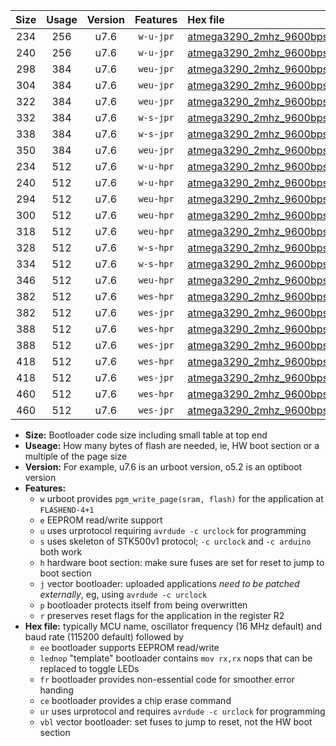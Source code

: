 |Size|Usage|Version|Features|Hex file|
|:-:|:-:|:-:|:-:|:--|
|234|256|u7.6|`w-u-jpr`|[atmega3290_2mhz_9600bps_ur_vbl.hex](https://raw.githubusercontent.com/stefanrueger/urboot/main//atmega3290_2mhz_9600bps_ur_vbl.hex)|
|240|256|u7.6|`w-u-jpr`|[atmega3290_2mhz_9600bps_lednop_ur_vbl.hex](https://raw.githubusercontent.com/stefanrueger/urboot/main//atmega3290_2mhz_9600bps_lednop_ur_vbl.hex)|
|298|384|u7.6|`weu-jpr`|[atmega3290_2mhz_9600bps_ee_ur_vbl.hex](https://raw.githubusercontent.com/stefanrueger/urboot/main//atmega3290_2mhz_9600bps_ee_ur_vbl.hex)|
|304|384|u7.6|`weu-jpr`|[atmega3290_2mhz_9600bps_ee_lednop_ur_vbl.hex](https://raw.githubusercontent.com/stefanrueger/urboot/main//atmega3290_2mhz_9600bps_ee_lednop_ur_vbl.hex)|
|322|384|u7.6|`weu-jpr`|[atmega3290_2mhz_9600bps_ee_lednop_fr_ur_vbl.hex](https://raw.githubusercontent.com/stefanrueger/urboot/main//atmega3290_2mhz_9600bps_ee_lednop_fr_ur_vbl.hex)|
|332|384|u7.6|`w-s-jpr`|[atmega3290_2mhz_9600bps_vbl.hex](https://raw.githubusercontent.com/stefanrueger/urboot/main//atmega3290_2mhz_9600bps_vbl.hex)|
|338|384|u7.6|`w-s-jpr`|[atmega3290_2mhz_9600bps_lednop_vbl.hex](https://raw.githubusercontent.com/stefanrueger/urboot/main//atmega3290_2mhz_9600bps_lednop_vbl.hex)|
|350|384|u7.6|`weu-jpr`|[atmega3290_2mhz_9600bps_ee_lednop_fr_ce_ur_vbl.hex](https://raw.githubusercontent.com/stefanrueger/urboot/main//atmega3290_2mhz_9600bps_ee_lednop_fr_ce_ur_vbl.hex)|
|234|512|u7.6|`w-u-hpr`|[atmega3290_2mhz_9600bps_ur.hex](https://raw.githubusercontent.com/stefanrueger/urboot/main//atmega3290_2mhz_9600bps_ur.hex)|
|240|512|u7.6|`w-u-hpr`|[atmega3290_2mhz_9600bps_lednop_ur.hex](https://raw.githubusercontent.com/stefanrueger/urboot/main//atmega3290_2mhz_9600bps_lednop_ur.hex)|
|294|512|u7.6|`weu-hpr`|[atmega3290_2mhz_9600bps_ee_ur.hex](https://raw.githubusercontent.com/stefanrueger/urboot/main//atmega3290_2mhz_9600bps_ee_ur.hex)|
|300|512|u7.6|`weu-hpr`|[atmega3290_2mhz_9600bps_ee_lednop_ur.hex](https://raw.githubusercontent.com/stefanrueger/urboot/main//atmega3290_2mhz_9600bps_ee_lednop_ur.hex)|
|318|512|u7.6|`weu-hpr`|[atmega3290_2mhz_9600bps_ee_lednop_fr_ur.hex](https://raw.githubusercontent.com/stefanrueger/urboot/main//atmega3290_2mhz_9600bps_ee_lednop_fr_ur.hex)|
|328|512|u7.6|`w-s-hpr`|[atmega3290_2mhz_9600bps.hex](https://raw.githubusercontent.com/stefanrueger/urboot/main//atmega3290_2mhz_9600bps.hex)|
|334|512|u7.6|`w-s-hpr`|[atmega3290_2mhz_9600bps_lednop.hex](https://raw.githubusercontent.com/stefanrueger/urboot/main//atmega3290_2mhz_9600bps_lednop.hex)|
|346|512|u7.6|`weu-hpr`|[atmega3290_2mhz_9600bps_ee_lednop_fr_ce_ur.hex](https://raw.githubusercontent.com/stefanrueger/urboot/main//atmega3290_2mhz_9600bps_ee_lednop_fr_ce_ur.hex)|
|382|512|u7.6|`wes-hpr`|[atmega3290_2mhz_9600bps_ee.hex](https://raw.githubusercontent.com/stefanrueger/urboot/main//atmega3290_2mhz_9600bps_ee.hex)|
|382|512|u7.6|`wes-jpr`|[atmega3290_2mhz_9600bps_ee_vbl.hex](https://raw.githubusercontent.com/stefanrueger/urboot/main//atmega3290_2mhz_9600bps_ee_vbl.hex)|
|388|512|u7.6|`wes-hpr`|[atmega3290_2mhz_9600bps_ee_lednop.hex](https://raw.githubusercontent.com/stefanrueger/urboot/main//atmega3290_2mhz_9600bps_ee_lednop.hex)|
|388|512|u7.6|`wes-jpr`|[atmega3290_2mhz_9600bps_ee_lednop_vbl.hex](https://raw.githubusercontent.com/stefanrueger/urboot/main//atmega3290_2mhz_9600bps_ee_lednop_vbl.hex)|
|418|512|u7.6|`wes-hpr`|[atmega3290_2mhz_9600bps_ee_lednop_fr.hex](https://raw.githubusercontent.com/stefanrueger/urboot/main//atmega3290_2mhz_9600bps_ee_lednop_fr.hex)|
|418|512|u7.6|`wes-jpr`|[atmega3290_2mhz_9600bps_ee_lednop_fr_vbl.hex](https://raw.githubusercontent.com/stefanrueger/urboot/main//atmega3290_2mhz_9600bps_ee_lednop_fr_vbl.hex)|
|460|512|u7.6|`wes-hpr`|[atmega3290_2mhz_9600bps_ee_lednop_fr_ce.hex](https://raw.githubusercontent.com/stefanrueger/urboot/main//atmega3290_2mhz_9600bps_ee_lednop_fr_ce.hex)|
|460|512|u7.6|`wes-jpr`|[atmega3290_2mhz_9600bps_ee_lednop_fr_ce_vbl.hex](https://raw.githubusercontent.com/stefanrueger/urboot/main//atmega3290_2mhz_9600bps_ee_lednop_fr_ce_vbl.hex)|

- **Size:** Bootloader code size including small table at top end
- **Useage:** How many bytes of flash are needed, ie, HW boot section or a multiple of the page size
- **Version:** For example, u7.6 is an urboot version, o5.2 is an optiboot version
- **Features:**
  + `w` urboot provides `pgm_write_page(sram, flash)` for the application at `FLASHEND-4+1`
  + `e` EEPROM read/write support
  + `u` uses urprotocol requiring `avrdude -c urclock` for programming
  + `s` uses skeleton of STK500v1 protocol; `-c urclock` and `-c arduino` both work
  + `h` hardware boot section: make sure fuses are set for reset to jump to boot section
  + `j` vector bootloader: uploaded applications *need to be patched externally*, eg, using `avrdude -c urclock`
  + `p` bootloader protects itself from being overwritten
  + `r` preserves reset flags for the application in the register R2
- **Hex file:** typically MCU name, oscillator frequency (16 MHz default) and baud rate (115200 default) followed by
  + `ee` bootloader supports EEPROM read/write
  + `lednop` "template" bootloader contains `mov rx,rx` nops that can be replaced to toggle LEDs
  + `fr` bootloader provides non-essential code for smoother error handing
  + `ce` bootloader provides a chip erase command
  + `ur` uses urprotocol and requires `avrdude -c urclock` for programming
  + `vbl` vector bootloader: set fuses to jump to reset, not the HW boot section
